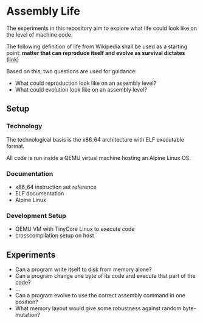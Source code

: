 # Assembly Life

The experiments in this repository aim to explore what life could look like on the level of machine
code.

The following definition of life from Wikipedia shall be used as a starting point:
**matter that can reproduce itself and evolve as survival dictates** ([link](https://en.wikipedia.org/wiki/Life#Definitions))

Based on this, two questions are used for guidance:
* What could reproduction look like on an assembly level?
* What could evolution look like on an assembly level?


## Setup

### Technology

The technological basis is the x86_64 architecture with ELF executable format.

All code is run inside a QEMU virtual machine hosting an Alpine Linux OS.


### Documentation

* x86_64 instruction set reference
* ELF documentation
* Alpine Linux


### Development Setup

* QEMU VM with TinyCore Linux to execute code
* crosscompilation setup on host

## Experiments

* Can a program write itself to disk from memory alone?
* Can a program change one byte of its code and execute that part of the code?
* ...
* Can a program evolve to use the correct assembly command in one position?
* What memory layout would give some robustness against random byte-mutation?

